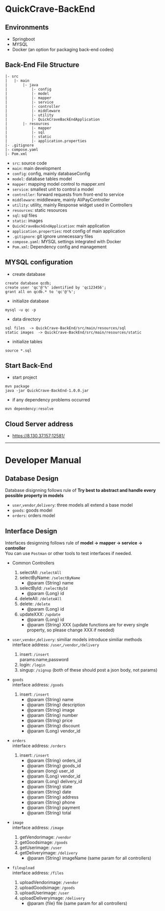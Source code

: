 # QuickCrave-BackEnd

## Environments
- Springboot
- MYSQL
- Docker (an option for packaging back-end codes)


## Back-End File Structure
```
|- src
|   |- main
|       |- java
|           |- config
|           |- model
|           |- mapper
|           |- service
|           |- controller
|           |- middleware
|           |- utility
|           |- QuickCraveBackEndApplication
|       |- resources
|           |- mapper
|           |- sql
|           |- static
|           |- application.properties
|- .gitignore
|- compose.yaml
|- Pom.xml
```

- `src`: source code
- `main`: main development
- `config`: config, mainly databaseConfig
- `model`: database tables model
- `mapper`: mapping model control to mapper.xml
- `service`: smallest unit to control a model
- `controller`: forward requests from front-end to service
- `middleware`: middleware, mainly AliPayController
- `utility`: utility, mainly Response widget used in Controllers
- `resources`: static resources
- `sql`: sql files
- `static`: images
- `QuickCraveBackEndApplication`: main application
- `application.properties`: root config of main application
- `.gitignore`: git ignore unnecessary files
- `compose.yaml`: MYSQL settings integrated with Docker
- `Pom.xml`: Dependency config and management


## MYSQL configuration

- create database
```
create database qcdb;
create user 'qc'@'%' identified by 'qc123456';
grant all on qcdb.* to 'qc'@'%';
```

- initialize database
```
mysql -u qc -p
```

- data directory
```
sql files  -> QuickCrave-BackEnd/src/main/resources/sql
static images  -> QuickCrave-BackEnd/src/main/resources/static
```

- initialize tables
```
source *.sql
```


## Start Back-End 

- start project
```
mvn package
java -jar QuickCrave-BackEnd-1.0.0.jar
```
- if any dependency problems occurred
```
mvn dependency:resolve
```

## Cloud Server address
- https://8.130.37.157:12581/

- ---



# Developer Manual

## Database Design

Database disignning follows rule of **Try best to abstract and handle every possible property in models**


- `user`,`vendor`,`delivery`: three models all extend a base model
- `goods`: goods model
- `orders`: orders model  

## Interface Design

Interfaces designning follows rule of **model -> mapper -> service -> controller**  
You can use `Postman` or other tools to test interfaces if needed.


- Common Controllers
    1. selectAll: `/selectAll`
    2. selectByName: `/selectByName`  
       * @param {String} name
    3. selectById: `/selectById`  
       * @param {Long} id
    4. deleteAll: `/deleteAll`
    5. delete: `/delete`  
       * @param {Long} id
    6. updateXXX: `/update`  
       * @param {Long} id
       * @param {String} XXX  (update functions are for every single property, so please change XXX if needed)

- `user`,`vendor`,`delivery`: similiar models introduce similiar methods  
  interface address: `/user`,`/vendor`,`/delivery`  
    1. insert: `/insert`  
        params:name,password
    2. login: `/login`
    3. singup: `/signup` (both of these should post a json body, not params)

- `goods`  
  interface address: `/goods`
    1. insert: `/insert`
       * @param {String} name
       * @param {String} description
       * @param {String} image
       * @param {String} number
       * @param {String} price
       * @param {String} discount
       * @param {Long} vendor_id
- `orders`  
  interface address: `/orders`
    1. insert: `/insert`
       * @param {String} orders_id
       * @param {String} goods_id
       * @param {long} user_id
       * @param {Long} vendor_id
       * @param {Long} delivery_id
       * @param {String} state
       * @param {String} date
       * @param {String} address
       * @param {String} phone
       * @param {String} payment
       * @param {String} total
- `image`  
  interface address: `/image`
    1. getVendorimage: `/vendor`
    2. getGoodsimage: `/goods`
    3. getUserimage: `/user`
    4. getDeliveryimage: `/delivery`
       * @param {String} imageName (same param for all controllers)
- `fileupload`  
  interface address: `/files`
    1. uploadVendorimage: `/vendor`
    2. uploadGoodsimage: `/goods`
    3. uploadUserimage: `/user`
    4. uploadDeliveryimage: `/delivery`
       * @param {file} file (same param for all controllers)

